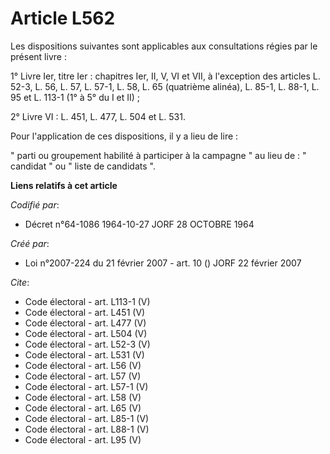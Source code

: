 # Article L562

Les dispositions suivantes sont applicables aux consultations régies par le présent livre : 

1° Livre Ier, titre Ier : chapitres Ier, II, V, VI et VII, à l'exception des articles L. 52-3, L. 56, L. 57, L. 57-1, L. 58,
L. 65 (quatrième alinéa), L. 85-1, L. 88-1, L. 95 et L. 113-1 (1° à 5° du I et II) ; 

2° Livre VI : L. 451, L. 477, L. 504 et L. 531. 

Pour l'application de ces dispositions, il y a lieu de lire : 

" parti ou groupement habilité à participer à la campagne " au lieu de : " candidat " ou " liste de candidats ".

**Liens relatifs à cet article**

_Codifié par_:

  - Décret n°64-1086 1964-10-27 JORF 28 OCTOBRE 1964

_Créé par_:

  - Loi n°2007-224 du 21 février 2007 - art. 10 () JORF 22 février 2007

_Cite_:

  - Code électoral - art. L113-1 (V)
  - Code électoral - art. L451 (V)
  - Code électoral - art. L477 (V)
  - Code électoral - art. L504 (V)
  - Code électoral - art. L52-3 (V)
  - Code électoral - art. L531 (V)
  - Code électoral - art. L56 (V)
  - Code électoral - art. L57 (V)
  - Code électoral - art. L57-1 (V)
  - Code électoral - art. L58 (V)
  - Code électoral - art. L65 (V)
  - Code électoral - art. L85-1 (V)
  - Code électoral - art. L88-1 (V)
  - Code électoral - art. L95 (V)
